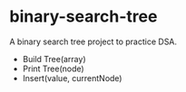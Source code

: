 # binary-search-tree

A binary search tree project to practice DSA.

- Build Tree(array)
- Print Tree(node)
- Insert(value, currentNode)

